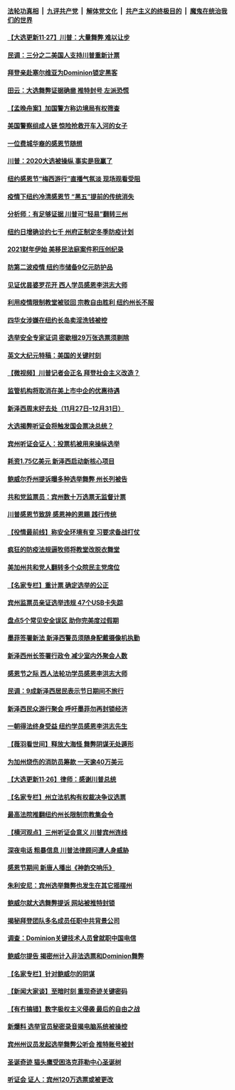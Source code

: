 

####  [法轮功真相](../../../../basic/blob/master/README.md?t=11272031) &nbsp;|&nbsp; [九评共产党](../../../../9ping.md/blob/master/README.md?t=11272031) &nbsp;|&nbsp; [解体党文化](../../../../jtdwh.md/blob/master/README.md?t=11272031)  &nbsp;|&nbsp; [共产主义的终极目的](../../../../gczydzjmd.md/blob/master/README.md?t=11272031) &nbsp;|&nbsp; [魔鬼在统治我们的世界](../../../../mgztzwmdsj.md/blob/master/README.md?t=11272031) 

#### [【大选更新11·27】川普：大量舞弊 难以让步](../pages/nsc412/n12579275.md?t=11272031) 

#### [民调：三分之二美国人支持川普重新计票](../pages/nsc412/n12579424.md?t=11272031) 

#### [拜登亲赴塞尔维亚为Dominion锁定黑客](../pages/nsc412/n12579304.md?t=11272031) 

#### [田云：大选舞弊证据确凿 推特封号 左派恐慌](../pages/nsc412/n12578549.md?t=11272031) 

#### [【孟晚舟案】加国警方称边境局有权筛查](../pages/nsc412/n12579234.md?t=11272031) 

#### [美国警察组成人链 惊险抢救开车入河的女子](../pages/nsc412/n12579069.md?t=11272031) 

#### [一位费城华裔的感恩节随想](../pages/nsc412/n12579116.md?t=11272031) 

#### [川普：2020大选被操纵 事实是我赢了](../pages/nsc412/n12578560.md?t=11272031) 

#### [纽约感恩节“梅西游行”直播气氛淡  现场观看受阻](../pages/nsc412/n12578766.md?t=11272031) 

#### [疫情下纽约冷清感恩节 “黑五”提前的传统消失](../pages/nsc412/n12578751.md?t=11272031) 

#### [分析师：有足够证据 川普可“轻易”翻转三州](../pages/nsc412/n12578733.md?t=11272031) 

#### [纽约日增确诊约七千 州府正制定冬季防疫计划](../pages/nsc412/n12578717.md?t=11272031) 

#### [2021财年伊始  美移民法庭案件积压创纪录](../pages/nsc412/n12578755.md?t=11272031) 

#### [防第二波疫情  纽约市储备9亿元防护品](../pages/nsc412/n12578648.md?t=11272031) 

#### [见证优昙婆罗花开 西人学员感恩李洪志大师](../pages/nsc412/n12578869.md?t=11272031) 

#### [利用疫情限制教堂被驳回 宗教自由胜利 纽约州长不服](../pages/nsc412/n12578762.md?t=11272031) 

#### [四华女涉嫌在纽约长岛卖淫洗钱被控](../pages/nsc412/n12578817.md?t=11272031) 

#### [选举安全专家证词 密歇根29万张选票须剔除](../pages/nsc412/n12578583.md?t=11272031) 

#### [英文大纪元特稿：美国的关键时刻](../pages/nsc412/n12578532.md?t=11272031) 

#### [【微视频】川普记者会正名 拜登社会主义改造？](../pages/nsc412/n12578627.md?t=11272031) 

#### [监管机构将取消在美上市中企的优惠待遇](../pages/nsc412/n12578381.md?t=11272031) 

#### [新泽西周末好去处（11月27日–12月31日）](../pages/nsc412/n12578529.md?t=11272031) 

#### [大选揭弊听证会将触发国会票决总统？](../pages/nsc412/n12578474.md?t=11272031) 

#### [宾州听证会证人：投票机被用来操纵选举](../pages/nsc412/n12578160.md?t=11272031) 

#### [耗资1.75亿美元 新泽西启动新核心项目](../pages/nsc412/n12578092.md?t=11272031) 

#### [鲍威尔乔州提诉曝多种选举舞弊 州长列被告](../pages/nsc412/n12578169.md?t=11272031) 

#### [共和党监票员：宾州数十万选票无监督计票](../pages/nsc412/n12578239.md?t=11272031) 

#### [川普感恩节致辞 感恩神的恩赐 践行传统](../pages/nsc412/n12578161.md?t=11272031) 

#### [【役情最前线】称安全环境有变 习要求备战打仗](../pages/nsc412/n12577842.md?t=11272031) 

#### [疯狂的防疫法规逼牧师将教堂改脱衣舞堂](../pages/nsc412/n12578258.md?t=11272031) 

#### [美加州共和党人翻转多个众院民主党席位](../pages/nsc412/n12578141.md?t=11272031) 

#### [【名家专栏】重计票 确定选举的公正](../pages/nsc412/n12577285.md?t=11272031) 

#### [宾州监票员亲证选举违规 47个USB卡失踪](../pages/nsc412/n12577985.md?t=11272031) 

#### [盘点5个常见安全误区 助你完美度过假期](../pages/nsc412/n12578076.md?t=11272031) 

#### [墨菲签署新法 新泽西警员须随身配戴摄像机执勤](../pages/nsc412/n12578069.md?t=11272031) 

#### [新泽西州长签署行政令 减少室内外聚会人数](../pages/nsc412/n12578055.md?t=11272031) 

#### [感恩节之际 西人法轮功学员感恩李洪志大师](../pages/nsc412/n12577858.md?t=11272031) 

#### [民调：9成新泽西居民表示节日期间不旅行](../pages/nsc412/n12578046.md?t=11272031) 

#### [新泽西民众游行聚会 呼吁墨菲勿再封锁经济](../pages/nsc412/n12578025.md?t=11272031) 

#### [一朝得法终身受益 纽约学员感恩李洪志先生](../pages/nsc412/n12576518.md?t=11272031) 

#### [【薇羽看世间】释放大海怪 舞弊阴谋无处遁形](../pages/nsc412/n12577819.md?t=11272031) 

#### [为加州烧伤的消防员筹款 一天逾40万美元](../pages/nsc412/n12577427.md?t=11272031) 

#### [【大选更新11·26】律师：感谢川普总统](../pages/nsc412/n12576905.md?t=11272031) 

#### [【名家专栏】州立法机构有权裁决争议选票](../pages/nsc412/n12577453.md?t=11272031) 

#### [最高法院推翻纽约州长限制宗教集会令](../pages/nsc412/n12577649.md?t=11272031) 

#### [【横河观点】三州听证会意义 川普宾州连线](../pages/nsc412/n12576370.md?t=11272031) 

#### [深夜电话 粗暴信息 川普法律顾问遭人身威胁](../pages/nsc412/n12577893.md?t=11272031) 

#### [感恩节期间 新唐人播出《神韵交响乐》](../pages/nsc412/n12566463.md?t=11272031) 

#### [朱利安尼：宾州选举舞弊也发生在其它摇摆州](../pages/nsc412/n12577846.md?t=11272031) 

#### [鲍威尔就大选舞弊提诉 网站被推特封锁](../pages/nsc412/n12577823.md?t=11272031) 

#### [揭秘拜登团队多名成员任职中共背景公司](../pages/nsc412/n12575912.md?t=11272031) 

#### [调查：Dominion关键技术人员曾就职中国电信](../pages/nsc412/n12577751.md?t=11272031) 

#### [鲍威尔提告 揭密州计入非法选票和Dominion舞弊](../pages/nsc412/n12577717.md?t=11272031) 

#### [【名家专栏】针对鲍威尔的阴谋](../pages/nsc412/n12577226.md?t=11272031) 

#### [【新闻大家谈】至暗时刻 重现奇迹关键密码](../pages/nsc412/n12577367.md?t=11272031) 

#### [【有冇搞错】数字极权主义侵袭 最后的自由之战](../pages/nsc412/n12575553.md?t=11272031) 

#### [新爆料 选举官员秘密录音揭电脑系统被操控](../pages/nsc412/n12577349.md?t=11272031) 

#### [宾州州议员发起选举舞弊公听会 推特账号被封](../pages/nsc412/n12577339.md?t=11272031) 

#### [圣诞奇迹 猫头鹰受困洛克菲勒中心圣诞树](../pages/nsc412/n12576624.md?t=11272031) 

#### [听证会 证人：宾州120万选票或被更改](../pages/nsc412/n12577167.md?t=11272031) 

